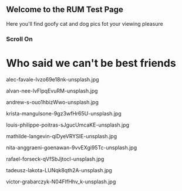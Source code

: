 ## Welcome to the RUM Test Page

Here you'll find goofy cat and dog pics fot your viewing pleasure

### Scroll On

# Who said we can't be best friends

alec-favale-Ivzo69e18nk-unsplash.jpg

alvan-nee-lvFlpqEvuRM-unsplash.jpg

andrew-s-ouo1hbizWwo-unsplash.jpg

krista-mangulsone-9gz3wfHr65U-unsplash.jpg

louis-philippe-poitras-sJgucUmcaKE-unsplash.jpg

mathilde-langevin-qiDyeVRYSIE-unsplash.jpg

nita-anggraeni-goenawan-9vvEXgi95Tc-unsplash.jpg

rafael-forseck-qVfSbJjtocI-unsplash.jpg

tadeusz-lakota-LUNqk8qth2A-unsplash.jpg

victor-grabarczyk-N04FIfHhv_k-unsplash.jpg
